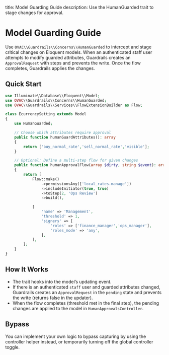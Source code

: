 title: Model Guarding Guide
description: Use the HumanGuarded trait to stage changes for approval.

# Model Guarding Guide

Use `OVAC\\Guardrails\\Concerns\\HumanGuarded` to intercept and stage critical changes on Eloquent models. When an authenticated staff user attempts to modify guarded attributes, Guardrails creates an `ApprovalRequest` with steps and prevents the write. Once the flow completes, Guardrails applies the changes.

## Quick Start

```php
use Illuminate\\Database\\Eloquent\\Model;
use OVAC\\Guardrails\\Concerns\\HumanGuarded;
use OVAC\\Guardrails\\Services\\FlowExtensionBuilder as Flow;

class EcurrencySetting extends Model
{
    use HumanGuarded;

    // Choose which attributes require approval
    public function humanGuardAttributes(): array
    {
        return ['buy_normal_rate','sell_normal_rate','visible'];
    }

    // Optional: Define a multi-step flow for given changes
    public function humanApprovalFlow(array $dirty, string $event): array
    {
        return [
            Flow::make()
                ->permissionsAny(['local_rates.manage'])
                ->includeInitiator(true, true)
                ->toStep(2, 'Ops Review')
                ->build(),

            [
                'name' => 'Management',
                'threshold' => 1,
                'signers' => [
                    'roles' => ['finance_manager','ops_manager'],
                    'roles_mode' => 'any',
                ],
            ],
        ];
    }
}
```

## How It Works

- The trait hooks into the model’s updating event.
- If there is an authenticated `staff` user and guarded attributes changed, Guardrails creates an `ApprovalRequest` in the `pending` state and prevents the write (returns false in the updater).
- When the flow completes (threshold met in the final step), the pending changes are applied to the model in `HumanApprovalsController`.

## Bypass

You can implement your own logic to bypass capturing by using the controller helper instead, or temporarily turning off the global controller toggle.

